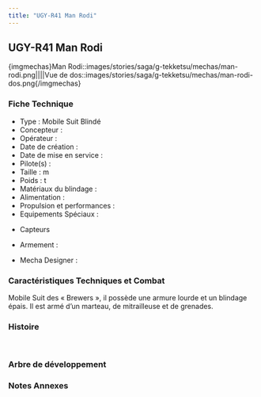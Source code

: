 ```yaml
---
title: "UGY-R41 Man Rodi"
---
```


UGY-R41 Man Rodi
----------------


{imgmechas}Man Rodi::images/stories/saga/g-tekketsu/mechas/man-rodi.png||||Vue de dos::images/stories/saga/g-tekketsu/mechas/man-rodi-dos.png{/imgmechas}


### Fiche Technique


- Type : Mobile Suit Blindé   
- Concepteur :   
- Opérateur :   
- Date de création :   
- Date de mise en service :   
- Pilote(s) :   
- Taille : m   
- Poids : t   
- Matériaux du blindage :   
- Alimentation :   
- Propulsion et performances :   
- Equipements Spéciaux :


* Capteurs


- Armement :


- Mecha Designer :


### Caractéristiques Techniques et Combat


Mobile Suit des « Brewers », il possède une armure lourde et un blindage épais. Il est armé d’un marteau, de mitrailleuse et de grenades.


### Histoire


 


### Arbre de développement


### Notes Annexes

